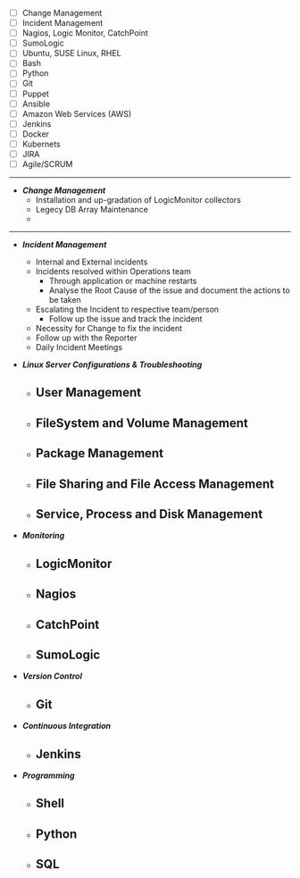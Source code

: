 - [ ] Change Management
- [ ] Incident Management
- [ ] Nagios, Logic Monitor, CatchPoint
- [ ] SumoLogic
- [ ] Ubuntu, SUSE Linux, RHEL
- [ ] Bash
- [ ] Python
- [ ] Git
- [ ] Puppet
- [ ] Ansible
- [ ] Amazon Web Services (AWS)
- [ ] Jenkins
- [ ] Docker
- [ ] Kubernets
- [ ] JIRA
- [ ] Agile/SCRUM

------------------

* ***Change Management***
	- Installation and up-gradation of LogicMonitor collectors
	- Legecy DB Array Maintenance
	- 

------------------
	
* ***Incident Management***
	- Internal and External incidents
	- Incidents resolved within Operations team
		- Through application or machine restarts
		- Analyse the Root Cause of the issue and document the actions to be taken
	- Escalating the Incident to respective team/person
		- Follow up the issue and track the incident
	- Necessity for Change to fix the incident
	- Follow up with the Reporter
	- Daily Incident Meetings
	
* ***Linux Server Configurations & Troubleshooting***
	- User Management
		- 
	- FileSystem and Volume Management
		- 
	- Package Management
		- 
	- File Sharing and File Access Management
		- 
	- Service, Process and Disk Management
		- 

* ***Monitoring***
	- LogicMonitor
		- 
	- Nagios
		- 
	- CatchPoint
		- 
	- SumoLogic
		- 

* ***Version Control***
	- Git
		- 

* ***Continuous Integration***
	- Jenkins
		- 
	
* ***Programming***
	- Shell
		- 
	- Python
		- 
	- SQL
		- 
